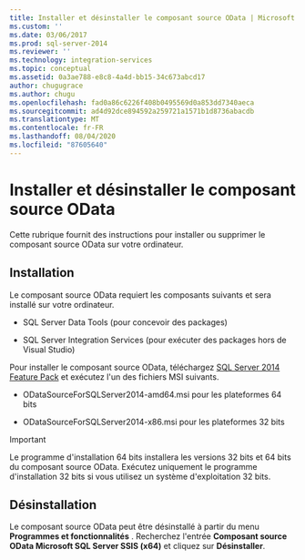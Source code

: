 ```yaml
---
title: Installer et désinstaller le composant source OData | Microsoft Docs
ms.custom: ''
ms.date: 03/06/2017
ms.prod: sql-server-2014
ms.reviewer: ''
ms.technology: integration-services
ms.topic: conceptual
ms.assetid: 0a3ae788-e8c8-4a4d-bb15-34c673abcd17
author: chugugrace
ms.author: chugu
ms.openlocfilehash: fad0a86c6226f408b0495569d0a853dd7340aeca
ms.sourcegitcommit: ad4d92dce894592a259721a1571b1d8736abacdb
ms.translationtype: MT
ms.contentlocale: fr-FR
ms.lasthandoff: 08/04/2020
ms.locfileid: "87605640"
---
```

# <a name="install-and-uninstall-odata-source-component"></a>Installer et désinstaller le composant source OData
  Cette rubrique fournit des instructions pour installer ou supprimer le composant source OData sur votre ordinateur.  
  
## <a name="installation"></a>Installation  
 Le composant source OData requiert les composants suivants et sera installé sur votre ordinateur.  
  
-   SQL Server Data Tools (pour concevoir des packages)  
  
-   SQL Server Integration Services (pour exécuter des packages hors de Visual Studio)  
  
 Pour installer le composant source OData, téléchargez [SQL Server 2014 Feature Pack](https://go.microsoft.com/fwlink/p/?LinkId=391999) et exécutez l'un des fichiers MSI suivants.  
  
-   ODataSourceForSQLServer2014-amd64.msi pour les plateformes 64 bits  
  
-   ODataSourceForSQLServer2014-x86.msi pour les plateformes 32 bits  
  
> [!IMPORTANT]  
>  Le programme d'installation 64 bits installera les versions 32 bits et 64 bits du composant source OData. Exécutez uniquement le programme d'installation 32 bits si vous utilisez un système d'exploitation 32 bits.  
  
## <a name="uninstallation"></a>Désinstallation  
 Le composant source OData peut être désinstallé à partir du menu **Programmes et fonctionnalités** . Recherchez l'entrée **Composant source OData Microsoft SQL Server SSIS (x64)** et cliquez sur **Désinstaller**.  
  
  
